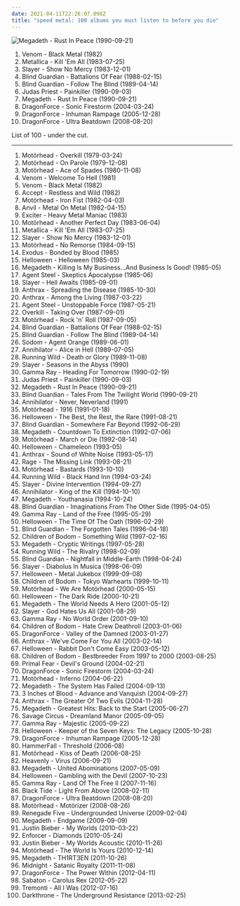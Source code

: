 ```yaml
---
date: 2021-04-11T22:26:07.098Z
title: "speed metal: 100 albums you must listen to before you die"
---
```

![Megadeth - Rust In Peace (1990-09-21)](http://coverartarchive.org/release/2b904e74-daba-397c-a151-bafb125ceb44/5045035371-500.jpg "Megadeth - Rust In Peace (1990-09-21)")
<ol class="albums">
<li data-cover="http://coverartarchive.org/release/ce84f01d-696e-42ad-bdcd-d38ddbb61b25/24451282989-500.jpg" data-tags="black metal, speed metal" role="button">Venom - Black Metal (1982)</li>
<li data-cover="http://coverartarchive.org/release/c06ed440-f25d-3127-aadb-ebe9c685b3d8/6882618113-500.jpg" data-tags="thrash metal" role="button">Metallica - Kill 'Em All (1983-07-25)</li>
<li data-cover="http://coverartarchive.org/release/15baf22c-46ed-4ad9-81b8-2d5ca4eb9347/13385226428-500.jpg" data-tags="thrash metal" role="button">Slayer - Show No Mercy (1983-12-01)</li>
<li data-cover="http://coverartarchive.org/release/7365bb36-ce85-4472-9cd2-8aaf6e793e6e/7844379965-500.jpg" data-tags="speed metal" role="button">Blind Guardian - Battalions Of Fear (1988-02-15)</li>
<li data-cover="http://coverartarchive.org/release/66f04e92-afc7-3266-bc60-c31c9b456223/5414654724-500.jpg" data-tags="speed metal" role="button">Blind Guardian - Follow The Blind (1989-04-14)</li>
<li data-cover="http://coverartarchive.org/release/7e9b0af2-5fba-4cfa-8258-23be6afe768d/18944199815-500.jpg" data-tags="heavy metal" role="button">Judas Priest - Painkiller (1990-09-03)</li>
<li data-cover="http://coverartarchive.org/release/2b904e74-daba-397c-a151-bafb125ceb44/5045035371-500.jpg" data-tags="thrash metal" role="button">Megadeth - Rust In Peace (1990-09-21)</li>
<li data-cover="http://coverartarchive.org/release/9f34075b-ed8f-4582-bc65-29c8cd0dd662/13245906998-500.jpg" data-tags="power metal" role="button">DragonForce - Sonic Firestorm (2004-03-24)</li>
<li data-cover="http://coverartarchive.org/release/0c651f89-8875-411a-b9cf-176d3056d79d/4621307167-500.jpg" data-tags="power metal" role="button">DragonForce - Inhuman Rampage (2005-12-28)</li>
<li data-cover="https://img.discogs.com/jhIpxvsl_DaZCKiuOs4P3s_ldbA=/fit-in/600x542/filters:strip_icc():format(jpeg):mode_rgb():quality(90)/discogs-images/R-14191914-1569597066-6966.jpeg.jpg" data-tags="power metal" role="button">DragonForce - Ultra Beatdown (2008-08-20)</li>
</ol>
List of 100 - under the cut.
<!-- more -->

_________________

<ol class="albums">
<li data-cover="http://coverartarchive.org/release/a7b33578-a44a-47e8-bcb8-e1ba8eb848fc/9157237778-500.jpg" data-tags="heavy metal" role="button">
Motörhead - Overkill (1979-03-24)
</li>
<li data-cover="http://coverartarchive.org/release/b87958f4-f095-414f-a379-966af3b27fe1/15340907007-500.jpg" data-tags="hard rock, rock n roll, heavy metal" role="button">
Motörhead - On Parole (1979-12-08)
</li>
<li data-cover="http://coverartarchive.org/release/c2bf2166-b17f-32d9-b853-1e53b9af9f67/11272365315-500.jpg" data-tags="heavy metal, hard rock" role="button">
Motörhead - Ace of Spades (1980-11-08)
</li>
<li data-cover="https://img.discogs.com/ExoDgcltmEJ1RKQvzCGW1nPBgmU=/fit-in/600x594/filters:strip_icc():format(jpeg):mode_rgb():quality(90)/discogs-images/R-2215401-1394312962-6379.jpeg.jpg" data-tags="black metal, heavy metal, thrash metal" role="button">
Venom - Welcome To Hell (1981)
</li>
<li data-cover="http://coverartarchive.org/release/ce84f01d-696e-42ad-bdcd-d38ddbb61b25/24451282989-500.jpg" data-tags="black metal, speed metal" role="button">
Venom - Black Metal (1982)
</li>
<li data-cover="http://coverartarchive.org/release/17a22f56-25f1-3c39-ac99-0963972fab96/16278533221-500.jpg" data-tags="heavy metal" role="button">
Accept - Restless and Wild (1982)
</li>
<li data-cover="http://coverartarchive.org/release/4cc5c04c-3051-400a-bca7-09c8dbac0020/12220437049-500.jpg" data-tags="heavy metal" role="button">
Motörhead - Iron Fist (1982-04-03)
</li>
<li data-cover="http://coverartarchive.org/release/39467290-704e-4f0e-b804-9527c40d9695/4949650785-500.jpg" data-tags="heavy metal" role="button">
Anvil - Metal On Metal (1982-04-15)
</li>
<li data-cover="https://img.discogs.com/oTq6AZK6XgPvFZtlt3tYD6bL2ww=/fit-in/337x500/filters:strip_icc():format(jpeg):mode_rgb():quality(90)/discogs-images/R-2151480-1333868528.jpeg.jpg" data-tags="speed metal" role="button">
Exciter - Heavy Metal Maniac (1983)
</li>
<li data-cover="https://img.discogs.com/Avm1x5sUs88zj8mRg-mpIh8RXEg=/fit-in/600x600/filters:strip_icc():format(jpeg):mode_rgb():quality(90)/discogs-images/R-1522576-1601943632-3332.jpeg.jpg" data-tags="heavy metal" role="button">
Motörhead - Another Perfect Day (1983-06-04)
</li>
<li data-cover="http://coverartarchive.org/release/c06ed440-f25d-3127-aadb-ebe9c685b3d8/6882618113-500.jpg" data-tags="thrash metal" role="button">
Metallica - Kill 'Em All (1983-07-25)
</li>
<li data-cover="http://coverartarchive.org/release/15baf22c-46ed-4ad9-81b8-2d5ca4eb9347/13385226428-500.jpg" data-tags="thrash metal" role="button">
Slayer - Show No Mercy (1983-12-01)
</li>
<li data-cover="http://coverartarchive.org/release/ac4f4ff5-e94d-48b2-a99d-33ee251c2c34/9516015595-500.jpg" data-tags="heavy metal" role="button">
Motörhead - No Remorse (1984-09-15)
</li>
<li data-cover="http://coverartarchive.org/release/dd9b4989-bd9d-4ce6-8b3d-026c3475c376/13843352058-500.jpg" data-tags="thrash metal" role="button">
Exodus - Bonded by Blood (1985)
</li>
<li data-cover="http://coverartarchive.org/release/dc5be9af-f2c6-4822-bbf0-599f70663a01/4675915267-500.jpg" data-tags="speed metal" role="button">
Helloween - Helloween (1985-03)
</li>
<li data-cover="http://coverartarchive.org/release/21a5ca18-6257-4d58-8fdf-cba42fe3835f/23855180218-500.jpg" data-tags="thrash metal" role="button">
Megadeth - Killing Is My Business...And Business Is Good! (1985-05)
</li>
<li data-cover="https://via.placeholder.com/450" data-tags="speed metal" role="button">
Agent Steel - Skeptics Apocalypse (1985-06)
</li>
<li data-cover="https://img.discogs.com/qL1sDX38sxNvfpfdf6HcDijl-Vc=/fit-in/439x535/filters:strip_icc():format(jpeg):mode_rgb():quality(90)/discogs-images/R-8543778-1463741143-8501.jpeg.jpg" data-tags="thrash metal" role="button">
Slayer - Hell Awaits (1985-09-01)
</li>
<li data-cover="http://coverartarchive.org/release/6b3d2534-3eab-37f3-9893-bda3d7fbac48/6984395769-500.jpg" data-tags="thrash metal" role="button">
Anthrax - Spreading the Disease (1985-10-30)
</li>
<li data-cover="http://coverartarchive.org/release/84d2ae46-a510-45a4-bee0-8100488144ba/19499708685-500.jpg" data-tags="thrash metal" role="button">
Anthrax - Among the Living (1987-03-22)
</li>
<li data-cover="http://coverartarchive.org/release/0dbb1ec7-483b-4919-8d62-64ad81aacaea/19968865754-500.jpg" data-tags="speed metal" role="button">
Agent Steel - Unstoppable Force (1987-05-21)
</li>
<li data-cover="https://img.discogs.com/qRo6exGBLcFNmpLCkJcK_jX9c0g=/fit-in/595x598/filters:strip_icc():format(jpeg):mode_rgb():quality(90)/discogs-images/R-13252702-1554858155-4978.jpeg.jpg" data-tags="thrash metal" role="button">
Overkill - Taking Over (1987-09-01)
</li>
<li data-cover="http://coverartarchive.org/release/7fc944af-cbd7-4fe7-a85a-9f9743a3b5c0/27099866666-500.jpg" data-tags="heavy metal" role="button">
Motörhead - Rock 'n' Roll (1987-09-05)
</li>
<li data-cover="http://coverartarchive.org/release/7365bb36-ce85-4472-9cd2-8aaf6e793e6e/7844379965-500.jpg" data-tags="speed metal" role="button">
Blind Guardian - Battalions Of Fear (1988-02-15)
</li>
<li data-cover="http://coverartarchive.org/release/66f04e92-afc7-3266-bc60-c31c9b456223/5414654724-500.jpg" data-tags="speed metal" role="button">
Blind Guardian - Follow The Blind (1989-04-14)
</li>
<li data-cover="http://coverartarchive.org/release/046501f9-27b7-4f98-bdb8-32bd53835ede/14159095600-500.jpg" data-tags="thrash metal" role="button">
Sodom - Agent Orange (1989-06-01)
</li>
<li data-cover="http://coverartarchive.org/release/5055da47-e53b-3d3f-b7d5-baf5f87c0362/19313118726-500.jpg" data-tags="thrash metal" role="button">
Annihilator - Alice in Hell (1989-07-05)
</li>
<li data-cover="https://img.discogs.com/JI6b8JkL_QS0X4FWRFUD2xRB7FM=/fit-in/600x600/filters:strip_icc():format(jpeg):mode_rgb():quality(90)/discogs-images/R-3218330-1407338805-5199.jpeg.jpg" data-tags="heavy metal, power metal" role="button">
Running Wild - Death or Glory (1989-11-08)
</li>
<li data-cover="https://img.discogs.com/QH6P210xKl6voDOqlsOI17CxUQU=/fit-in/386x600/filters:strip_icc():format(jpeg):mode_rgb():quality(90)/discogs-images/R-2349919-1278782453.jpeg.jpg" data-tags="thrash metal" role="button">
Slayer - Seasons in the Abyss (1990)
</li>
<li data-cover="https://img.discogs.com/H7tCONZEF37aU5bk4T2kIMTNnbE=/fit-in/600x592/filters:strip_icc():format(jpeg):mode_rgb():quality(90)/discogs-images/R-11096505-1509797188-8988.jpeg.jpg" data-tags="power metal" role="button">
Gamma Ray - Heading For Tomorrow (1990-02-19)
</li>
<li data-cover="http://coverartarchive.org/release/7e9b0af2-5fba-4cfa-8258-23be6afe768d/18944199815-500.jpg" data-tags="heavy metal" role="button">
Judas Priest - Painkiller (1990-09-03)
</li>
<li data-cover="http://coverartarchive.org/release/2b904e74-daba-397c-a151-bafb125ceb44/5045035371-500.jpg" data-tags="thrash metal" role="button">
Megadeth - Rust In Peace (1990-09-21)
</li>
<li data-cover="http://coverartarchive.org/release/ae908c04-9df5-4f10-8036-95c6733e2aa5/1280872808-500.jpg" data-tags="power metal" role="button">
Blind Guardian - Tales From The Twilight World (1990-09-21)
</li>
<li data-cover="https://img.discogs.com/PMxJFkPg4vN2dICtZvExGHBEN-U=/fit-in/600x590/filters:strip_icc():format(jpeg):mode_rgb():quality(90)/discogs-images/R-3668938-1426441628-1401.jpeg.jpg" data-tags="thrash metal" role="button">
Annihilator - Never, Neverland (1991)
</li>
<li data-cover="http://coverartarchive.org/release/5ee3cd91-5dce-3f73-94fd-65a466bb0d09/6216358969-500.jpg" data-tags="heavy metal" role="button">
Motörhead - 1916 (1991-01-18)
</li>
<li data-cover="https://img.discogs.com/oA0fRRGHqYwLEPTYGs3f7apMdXU=/fit-in/415x420/filters:strip_icc():format(jpeg):mode_rgb():quality(90)/discogs-images/R-475493-1362068945-1555.jpeg.jpg" data-tags="heavy metal, metal, speed metal, compilation, power metal, pifou station, helloween" role="button">
Helloween - The Best, the Rest, the Rare (1991-08-21)
</li>
<li data-cover="http://coverartarchive.org/release/99ea0a72-1d34-4172-95d9-36c8f305ab12/27527815932-500.jpg" data-tags="power metal" role="button">
Blind Guardian - Somewhere Far Beyond (1992-06-29)
</li>
<li data-cover="http://coverartarchive.org/release/1a77f8a7-54ab-4568-8003-42240cd29ab0/5571782400-500.jpg" data-tags="thrash metal, heavy metal" role="button">
Megadeth - Countdown To Extinction (1992-07-06)
</li>
<li data-cover="http://coverartarchive.org/release/2b7d9927-fd36-4e31-af5b-4834032cbcca/15341509674-500.jpg" data-tags="hard rock, heavy metal" role="button">
Motörhead - March or Die (1992-08-14)
</li>
<li data-cover="https://img.discogs.com/ja7oxs5yNkLOp7FxDjXK5B5fQDQ=/fit-in/225x225/filters:strip_icc():format(jpeg):mode_rgb():quality(90)/discogs-images/R-2585602-1432662179-3391.jpeg.jpg" data-tags="progressive rock" role="button">
Helloween - Chameleon (1993-05)
</li>
<li data-cover="http://coverartarchive.org/release/c620324e-579e-4c24-9acc-fb89651624bc/6600147183-500.jpg" data-tags="thrash metal" role="button">
Anthrax - Sound of White Noise (1993-05-17)
</li>
<li data-cover="https://img.discogs.com/D9BEuBfKQxIRRc9X5Qk3cY2E2PY=/fit-in/600x541/filters:strip_icc():format(jpeg):mode_rgb():quality(90)/discogs-images/R-2472409-1561575077-6356.jpeg.jpg" data-tags="speed metal, power metal, trash metal" role="button">
Rage - The Missing Link (1993-08-21)
</li>
<li data-cover="http://coverartarchive.org/release/e527e46c-f68b-4d36-8f61-15dd6a94cdc5/15341538872-500.jpg" data-tags="heavy metal, hard rock" role="button">
Motörhead - Bastards (1993-10-10)
</li>
<li data-cover="http://coverartarchive.org/release/697e2cc7-cbbd-4904-b023-ac009f7edbe2/23194672940-500.jpg" data-tags="heavy metal, power metal" role="button">
Running Wild - Black Hand Inn (1994-03-24)
</li>
<li data-cover="https://img.discogs.com/8kRMoYQcId8asp9KYdP5HvcyCmQ=/fit-in/600x405/filters:strip_icc():format(jpeg):mode_rgb():quality(90)/discogs-images/R-7477191-1442263293-7873.jpeg.jpg" data-tags="thrash metal" role="button">
Slayer - Divine Intervention (1994-09-27)
</li>
<li data-cover="http://coverartarchive.org/release/934795cf-ce00-36c9-8126-2e1d58f82baf/18021616830-500.jpg" data-tags="thrash metal" role="button">
Annihilator - King of the Kill (1994-10-10)
</li>
<li data-cover="http://coverartarchive.org/release/0b0195b1-4e7d-49a7-9866-73b566fbf1dc/1288516582-500.jpg" data-tags="heavy metal, thrash metal" role="button">
Megadeth - Youthanasia (1994-10-24)
</li>
<li data-cover="http://coverartarchive.org/release/de0d36bc-fce4-4e93-afd1-08f9ebbdd775/6867304773-500.jpg" data-tags="power metal" role="button">
Blind Guardian - Imaginations From The Other Side (1995-04-05)
</li>
<li data-cover="http://coverartarchive.org/release/b77474b9-d4a5-4e54-9376-376be8f91e37/10070900174-500.jpg" data-tags="power metal" role="button">
Gamma Ray - Land of the Free (1995-05-29)
</li>
<li data-cover="https://img.discogs.com/vbdrkLzTvR2_GgbnxsKrDAbI91U=/fit-in/476x476/filters:strip_icc():format(jpeg):mode_rgb():quality(90)/discogs-images/R-4913814-1391351829-7493.jpeg.jpg" data-tags="power metal" role="button">
Helloween - The Time Of The Oath (1996-02-29)
</li>
<li data-cover="http://coverartarchive.org/release/e4a4e75b-18cf-3da8-92e8-6dc0be5a9918/7844681438-500.jpg" data-tags="power metal" role="button">
Blind Guardian - The Forgotten Tales (1996-04-18)
</li>
<li data-cover="http://coverartarchive.org/release/9ff322ef-5dac-4129-b67a-b101c30efaca/4259294119-500.jpg" data-tags="melodic death metal" role="button">
Children of Bodom - Something Wild (1997-02-16)
</li>
<li data-cover="http://coverartarchive.org/release/7768fec2-abd5-43d7-9c43-19d9ffdb4ace/5032162083-500.jpg" data-tags="heavy metal, thrash metal" role="button">
Megadeth - Cryptic Writings (1997-05-28)
</li>
<li data-cover="http://coverartarchive.org/release/61155339-901c-34d6-8f2c-4a869d1e1095/23213416242-500.jpg" data-tags="heavy metal, speed metal" role="button">
Running Wild - The Rivalry (1998-02-09)
</li>
<li data-cover="http://coverartarchive.org/release/79a304b8-b5bc-4a61-82ac-6865cc67ee22/5453504019-500.jpg" data-tags="power metal" role="button">
Blind Guardian - Nightfall in Middle-Earth (1998-04-24)
</li>
<li data-cover="https://img.discogs.com/C7UPeU2G6nPelT2DkaCYEy0rl7o=/fit-in/600x585/filters:strip_icc():format(jpeg):mode_rgb():quality(90)/discogs-images/R-4032739-1520405178-8822.jpeg.jpg" data-tags="thrash metal" role="button">
Slayer - Diabolus In Musica (1998-06-09)
</li>
<li data-cover="http://coverartarchive.org/release/bce2c17d-c490-32d7-9ea4-742c59172c86/1870479249-500.jpg" data-tags="power metal, covers" role="button">
Helloween - Metal Jukebox (1999-09-08)
</li>
<li data-cover="http://coverartarchive.org/release/9c294f7c-920b-39a6-96ef-19d7336e5a34/1316730229-500.jpg" data-tags="melodic death metal, live" role="button">
Children of Bodom - Tokyo Warhearts (1999-10-11)
</li>
<li data-cover="http://coverartarchive.org/release/a44bedb5-d782-47ff-bfa1-7b43ec795396/27109764066-500.jpg" data-tags="heavy metal, hard rock" role="button">
Motörhead - We Are Motörhead (2000-05-15)
</li>
<li data-cover="http://coverartarchive.org/release/351e5578-2bdd-452e-b4ba-b2d13518eeb1/6834755855-500.jpg" data-tags="power metal" role="button">
Helloween - The Dark Ride (2000-10-21)
</li>
<li data-cover="http://coverartarchive.org/release/7fc7a823-2327-4716-a405-743fa8cd9c35/13980458447-500.jpg" data-tags="thrash metal, heavy metal" role="button">
Megadeth - The World Needs A Hero (2001-05-12)
</li>
<li data-cover="https://img.discogs.com/MQdFEE-y2-qoDl5EVtOhtfbHc1c=/fit-in/500x500/filters:strip_icc():format(jpeg):mode_rgb():quality(90)/discogs-images/R-8380610-1460487604-5797.jpeg.jpg" data-tags="thrash metal" role="button">
Slayer - God Hates Us All (2001-08-29)
</li>
<li data-cover="http://coverartarchive.org/release/0ae31164-0811-48b4-85a3-5763dcf8493c/25711256662-500.jpg" data-tags="power metal" role="button">
Gamma Ray - No World Order (2001-09-10)
</li>
<li data-cover="http://coverartarchive.org/release/fa0410bd-35e3-43de-aa19-efa559a485b3/3192372073-500.jpg" data-tags="melodic death metal" role="button">
Children of Bodom - Hate Crew Deathroll (2003-01-06)
</li>
<li data-cover="https://img.discogs.com/lTfVC2Yd0qirT1ojk-KSuJmIBlk=/fit-in/500x500/filters:strip_icc():format(jpeg):mode_rgb():quality(90)/discogs-images/R-3132626-1317270178.jpeg.jpg" data-tags="power metal" role="button">
DragonForce - Valley of the Damned (2003-01-27)
</li>
<li data-cover="https://img.discogs.com/QTttsNxHvqu8GxP2q31_blNPRJI=/fit-in/600x595/filters:strip_icc():format(jpeg):mode_rgb():quality(90)/discogs-images/R-3789374-1611442156-5958.jpeg.jpg" data-tags="thrash metal" role="button">
Anthrax - We've Come For You All (2003-02-14)
</li>
<li data-cover="https://img.discogs.com/67KhfobdL38psLKIIgP-HYS-fcI=/fit-in/600x524/filters:strip_icc():format(jpeg):mode_rgb():quality(90)/discogs-images/R-2417358-1482019010-1004.jpeg.jpg" data-tags="power metal" role="button">
Helloween - Rabbit Don't Come Easy (2003-05-12)
</li>
<li data-cover="https://img.discogs.com/eVkO78Dy3S7FXk9TbjutFrZV_yI=/fit-in/600x597/filters:strip_icc():format(jpeg):mode_rgb():quality(90)/discogs-images/R-382592-1609595396-4571.jpeg.jpg" data-tags="metal, speed metal, melodic death metal, death metal, live, melodic death, my favorite bands, death metal melodico, ilovekud" role="button">
Children of Bodom - Bestbreeder From 1997 to 2000 (2003-08-25)
</li>
<li data-cover="http://coverartarchive.org/release/29cda679-d00f-3bd4-b56f-6c28e8d7e13d/14972169053-500.jpg" data-tags="power metal" role="button">
Primal Fear - Devil's Ground (2004-02-21)
</li>
<li data-cover="http://coverartarchive.org/release/9f34075b-ed8f-4582-bc65-29c8cd0dd662/13245906998-500.jpg" data-tags="power metal" role="button">
DragonForce - Sonic Firestorm (2004-03-24)
</li>
<li data-cover="http://coverartarchive.org/release/169c583d-4e30-43ad-90bb-778e131f6c80/11034778463-500.jpg" data-tags="heavy metal" role="button">
Motörhead - Inferno (2004-06-22)
</li>
<li data-cover="http://coverartarchive.org/release/6f77855b-d89e-3a37-a7f3-1d0a1987d5e0/11481177602-500.jpg" data-tags="thrash metal" role="button">
Megadeth - The System Has Failed (2004-09-13)
</li>
<li data-cover="http://coverartarchive.org/release/2729a116-d5a4-4e20-9f93-1145c0a53c5b/5848092088-500.jpg" data-tags="heavy metal, power metal" role="button">
3 Inches of Blood - Advance and Vanquish (2004-09-27)
</li>
<li data-cover="https://via.placeholder.com/450" data-tags="thrash metal" role="button">
Anthrax - The Greater Of Two Evils (2004-11-28)
</li>
<li data-cover="https://img.discogs.com/J6P-2sChw6qHAi1LNRCgq43MUgI=/fit-in/600x600/filters:strip_icc():format(jpeg):mode_rgb():quality(90)/discogs-images/R-9365599-1479315620-1290.jpeg.jpg" data-tags="thrash metal" role="button">
Megadeth - Greatest Hits: Back to the Start (2005-06-27)
</li>
<li data-cover="https://img.discogs.com/KplxOXm4FjpV9ziMBOCbs3Oj2ts=/fit-in/425x600/filters:strip_icc():format(jpeg):mode_rgb():quality(90)/discogs-images/R-13543803-1556217676-3753.jpeg.jpg" data-tags="power metal" role="button">
Savage Circus - Dreamland Manor (2005-09-05)
</li>
<li data-cover="http://coverartarchive.org/release/295a0816-ab5f-4fd0-a09f-c6055805ce16/14222280979-500.jpg" data-tags="power metal" role="button">
Gamma Ray - Majestic (2005-09-22)
</li>
<li data-cover="http://coverartarchive.org/release/3ac6669a-d12f-306d-9be2-67f2ac9c544c/14209741844-500.jpg" data-tags="power metal" role="button">
Helloween - Keeper of the Seven Keys: The Legacy (2005-10-28)
</li>
<li data-cover="http://coverartarchive.org/release/0c651f89-8875-411a-b9cf-176d3056d79d/4621307167-500.jpg" data-tags="power metal" role="button">
DragonForce - Inhuman Rampage (2005-12-28)
</li>
<li data-cover="http://coverartarchive.org/release/8f2602ad-224e-42d1-ad43-186883766a95/22298558263-500.jpg" data-tags="power metal" role="button">
HammerFall - Threshold (2006-08)
</li>
<li data-cover="http://coverartarchive.org/release/e2a63170-71c4-4563-bc6d-bd182ea8741c/27117150755-500.jpg" data-tags="heavy metal" role="button">
Motörhead - Kiss of Death (2006-08-25)
</li>
<li data-cover="http://coverartarchive.org/release/208cde40-4cb3-4f64-8829-ad4664ae0e6d/4075176902-500.jpg" data-tags="power metal" role="button">
Heavenly - Virus (2006-09-21)
</li>
<li data-cover="http://coverartarchive.org/release/2e327023-ec02-3650-82fa-5fa79ddaa08a/23704616687-500.jpg" data-tags="thrash metal" role="button">
Megadeth - United Abominations (2007-05-09)
</li>
<li data-cover="http://coverartarchive.org/release/c3212ee8-b50d-3511-b830-19bad4070c3d/20719326770-500.jpg" data-tags="power metal" role="button">
Helloween - Gambling with the Devil (2007-10-23)
</li>
<li data-cover="https://img.discogs.com/kkBY0uYM5-1c3ZwQBFDOroVPf3I=/fit-in/600x531/filters:strip_icc():format(jpeg):mode_rgb():quality(90)/discogs-images/R-2749206-1426014965-2872.jpeg.jpg" data-tags="power metal" role="button">
Gamma Ray - Land Of The Free II (2007-11-16)
</li>
<li data-cover="https://img.discogs.com/53QhjJuy6zjLmnarIn1SYt13I6Q=/fit-in/600x594/filters:strip_icc():format(jpeg):mode_rgb():quality(90)/discogs-images/R-1792105-1460549521-1203.jpeg.jpg" data-tags="heavy metal" role="button">
Black Tide - Light From Above (2008-02-11)
</li>
<li data-cover="https://img.discogs.com/jhIpxvsl_DaZCKiuOs4P3s_ldbA=/fit-in/600x542/filters:strip_icc():format(jpeg):mode_rgb():quality(90)/discogs-images/R-14191914-1569597066-6966.jpeg.jpg" data-tags="power metal" role="button">
DragonForce - Ultra Beatdown (2008-08-20)
</li>
<li data-cover="http://coverartarchive.org/release/07e83449-5953-35e0-8aed-122e366787ec/8306970381-500.jpg" data-tags="heavy metal, hard rock" role="button">
Motörhead - Motörizer (2008-08-26)
</li>
<li data-cover="http://coverartarchive.org/release/e7763a77-deaa-4fa0-b644-48821a2c0a6d/22917069905-500.jpg" data-tags="heavy metal, speed metal, melodic death metal, death metal" role="button">
Renegade Five - Undergrounded Universe (2009-02-04)
</li>
<li data-cover="http://coverartarchive.org/release/460985b2-f245-363f-8841-aff7f2d2f0ef/23101100172-500.jpg" data-tags="thrash metal" role="button">
Megadeth - Endgame (2009-09-09)
</li>
<li data-cover="http://coverartarchive.org/release/6bfba6d5-71fc-454b-b3a0-63632a1459fa/20855090957-500.jpg" data-tags="totec radio, justin bieber, goregrind, justin bieber my worlds" role="button">
Justin Bieber - My Worlds (2010-03-22)
</li>
<li data-cover="https://img.discogs.com/C6VgnyR1E2NMY7MuPfciei5Qjes=/fit-in/400x400/filters:strip_icc():format(jpeg):mode_rgb():quality(90)/discogs-images/R-2614011-1297133717.jpeg.jpg" data-tags="heavy metal, speed metal" role="button">
Enforcer - Diamonds (2010-05-24)
</li>
<li data-cover="http://coverartarchive.org/release/d9206472-5d0c-4617-a1d3-75466a346934/15444150049-500.jpg" data-tags="totec radio, justin bieber" role="button">
Justin Bieber - My Worlds Acoustic (2010-11-26)
</li>
<li data-cover="http://coverartarchive.org/release/b78372ef-5775-4f27-bc2d-2b1b383cea81/27837555255-500.jpg" data-tags="heavy metal, metal" role="button">
Motörhead - The World Is Yours (2010-12-14)
</li>
<li data-cover="http://coverartarchive.org/release/9717ecf1-565b-4b5c-8eb6-cfdf67924000/10429486287-500.jpg" data-tags="thrash metal" role="button">
Megadeth - TH1RT3EN (2011-10-26)
</li>
<li data-cover="http://coverartarchive.org/release/293a792b-c0b4-42b6-a7a6-b700e3f20287/20441629944-500.jpg" data-tags="speed metal, black metal" role="button">
Midnight - Satanic Royalty (2011-11-08)
</li>
<li data-cover="https://img.discogs.com/lTfVC2Yd0qirT1ojk-KSuJmIBlk=/fit-in/500x500/filters:strip_icc():format(jpeg):mode_rgb():quality(90)/discogs-images/R-3132626-1317270178.jpeg.jpg" data-tags="power metal" role="button">
DragonForce - The Power Within (2012-04-11)
</li>
<li data-cover="http://coverartarchive.org/release/714ae6d3-196b-4c92-9825-797ddbb104af/12224155771-500.jpg" data-tags="power metal" role="button">
Sabaton - Carolus Rex (2012-05-22)
</li>
<li data-cover="http://coverartarchive.org/release/2ac622ae-34f1-45c7-9adf-462ccf3bda47/1509288822-500.jpg" data-tags="hard rock, alternative metal, speed metal" role="button">
Tremonti - All I Was (2012-07-16)
</li>
<li data-cover="http://coverartarchive.org/release/06762490-130b-4505-9257-0a03631a9834/13224839959-500.jpg" data-tags="black metal, heavy metal" role="button">
Darkthrone - The Underground Resistance (2013-02-25)
</li>
</ol>